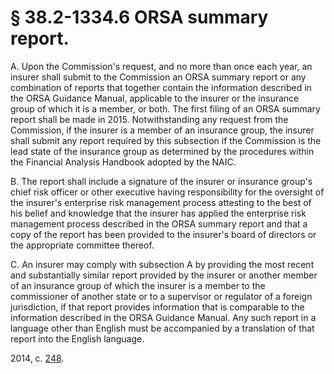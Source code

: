# § 38.2-1334.6 ORSA summary report.

<p>A. Upon the Commission's request, and no more than once each year, an insurer shall submit to the Commission an ORSA summary report or any combination of reports that together contain the information described in the ORSA Guidance Manual, applicable to the insurer or the insurance group of which it is a member, or both. The first filing of an ORSA summary report shall be made in 2015. Notwithstanding any request from the Commission, if the insurer is a member of an insurance group, the insurer shall submit any report required by this subsection if the Commission is the lead state of the insurance group as determined by the procedures within the Financial Analysis Handbook adopted by the NAIC.</p><p>B. The report shall include a signature of the insurer or insurance group's chief risk officer or other executive having responsibility for the oversight of the insurer's enterprise risk management process attesting to the best of his belief and knowledge that the insurer has applied the enterprise risk management process described in the ORSA summary report and that a copy of the report has been provided to the insurer's board of directors or the appropriate committee thereof.</p><p>C. An insurer may comply with subsection A by providing the most recent and substantially similar report provided by the insurer or another member of an insurance group of which the insurer is a member to the commissioner of another state or to a supervisor or regulator of a foreign jurisdiction, if that report provides information that is comparable to the information described in the ORSA Guidance Manual. Any such report in a language other than English must be accompanied by a translation of that report into the English language.</p><p>2014, c. <a href='http://lis.virginia.gov/cgi-bin/legp604.exe?141+ful+CHAP0248'>248</a>.</p>